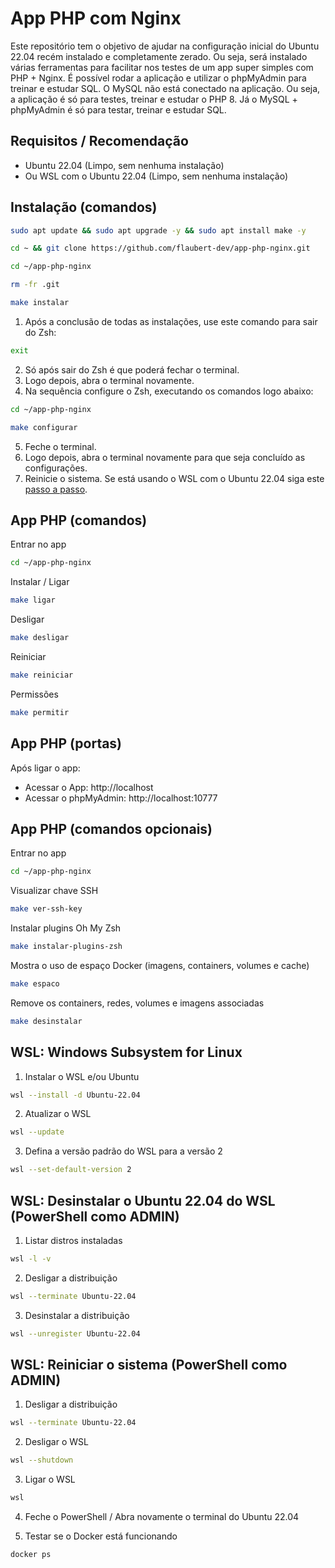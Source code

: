 # App PHP com Nginx

Este repositório tem o objetivo de ajudar na configuração inicial do Ubuntu 22.04 recém instalado e completamente zerado. Ou seja, será instalado várias ferramentas para facilitar nos testes de um app super simples com PHP + Nginx. É possível rodar a aplicação e utilizar o phpMyAdmin para treinar e estudar SQL. O MySQL não está conectado na aplicação. Ou seja, a aplicação é só para testes, treinar e estudar o PHP 8. Já o MySQL + phpMyAdmin é só para testar, treinar e estudar SQL.

## Requisitos / Recomendação

- Ubuntu 22.04 (Limpo, sem nenhuma instalação) 
- Ou WSL com o Ubuntu 22.04 (Limpo, sem nenhuma instalação)

## Instalação (comandos)

```bash
sudo apt update && sudo apt upgrade -y && sudo apt install make -y
```

```bash
cd ~ && git clone https://github.com/flaubert-dev/app-php-nginx.git
```

```bash
cd ~/app-php-nginx
```

```bash
rm -fr .git
```

```bash
make instalar
```

1. Após a conclusão de todas as instalações, use este comando para sair do Zsh:

```bash
exit
```

2. Só após sair do Zsh é que poderá fechar o terminal. 
3. Logo depois, abra o terminal novamente.
4. Na sequência configure o Zsh, executando os comandos logo abaixo:

```bash
cd ~/app-php-nginx
```

```zsh
make configurar
```

5. Feche o terminal.
6. Logo depois, abra o terminal novamente para que seja concluído as configurações.
7. Reinicie o sistema. Se está usando o WSL com o Ubuntu 22.04 siga este [passo a passo](#wsl-reiniciar-o-sistema-powershell-como-admin).

## App PHP (comandos)

Entrar no app

```zsh
cd ~/app-php-nginx
```

Instalar / Ligar

```zsh
make ligar
```

Desligar

```zsh
make desligar
```

Reiniciar

```zsh
make reiniciar
```

Permissões

```zsh
make permitir
```

## App PHP (portas)

Após ligar o app:

- Acessar o App: http://localhost
- Acessar o phpMyAdmin: http://localhost:10777

## App PHP (comandos opcionais)

Entrar no app 

```zsh
cd ~/app-php-nginx
```

Visualizar chave SSH

```zsh
make ver-ssh-key
```

Instalar plugins Oh My Zsh

```zsh
make instalar-plugins-zsh
```

Mostra o uso de espaço Docker (imagens, containers, volumes e cache) 

```zsh
make espaco
```

Remove os containers, redes, volumes e imagens associadas

```zsh
make desinstalar
```

## WSL: Windows Subsystem for Linux

1. Instalar o WSL e/ou Ubuntu

```zsh
wsl --install -d Ubuntu-22.04
```

2. Atualizar o WSL

```zsh
wsl --update
```

3. Defina a versão padrão do WSL para a versão 2 

```zsh
wsl --set-default-version 2
```

## WSL: Desinstalar o Ubuntu 22.04 do WSL (PowerShell como ADMIN)

1. Listar distros instaladas 

```zsh
wsl -l -v
```

2. Desligar a distribuição

```zsh
wsl --terminate Ubuntu-22.04
```

3. Desinstalar a distribuição 

```zsh
wsl --unregister Ubuntu-22.04
```

## WSL: Reiniciar o sistema (PowerShell como ADMIN)

1. Desligar a distribuição

```zsh
wsl --terminate Ubuntu-22.04
```

2. Desligar o WSL

```zsh
wsl --shutdown
```

3. Ligar o WSL

```zsh
wsl
```

4. Feche o PowerShell / Abra novamente o terminal do Ubuntu 22.04

5. Testar se o Docker está funcionando 

```zsh
docker ps
```

